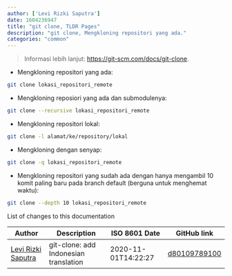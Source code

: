 ```yaml
---
author: ['Levi Rizki Saputra']
date: 1604236947
title: "git clone, TLDR Pages"
description: "git clone, Mengkloning repositori yang ada."
categories: "common"
---
```

> Informasi lebih lanjut: <https://git-scm.com/docs/git-clone>.

- Mengkloning repositori yang ada:

```bash
git clone lokasi_repositori_remote
```

- Mengkloning reposiori yang ada dan submodulenya:

```bash
git clone --recursive lokasi_repositori_remote
```

- Mengkloning repositori lokal:

```bash
git clone -l alamat/ke/repository/lokal
```

- Mengkloning dengan senyap:

```bash
git clone -q lokasi_repositori_remote
```

- Mengkloning repositori yang sudah ada dengan hanya mengambil 10 komit paling baru pada branch default (berguna untuk menghemat waktu):

```bash
git clone --depth 10 lokasi_repositori_remote
```
List of changes to this documentation


Author | Description | ISO 8601 Date | GitHub link
------|-----|-----|-----
[Levi Rizki Saputra](mailto:42236775+levirs565@users.noreply.github.com) | git-clone: add Indonesian translation | 2020-11-01T14:22:27 | [d80109789100](https://github.com/tldr-pages/tldr/commit/d80109789100bbc6de292399856f93bd8d3f4a59)

